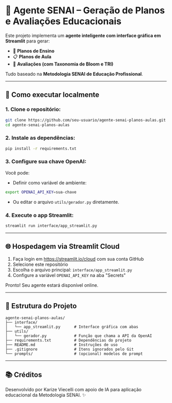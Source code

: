 # 🤖 Agente SENAI – Geração de Planos e Avaliações Educacionais

Este projeto implementa um **agente inteligente com interface gráfica em Streamlit** para gerar:

- 📘 **Planos de Ensino**
- 📋 **Planos de Aula**
- 📝 **Avaliações (com Taxonomia de Bloom e TRI)**

Tudo baseado na **Metodologia SENAI de Educação Profissional**.

---

## 🚀 Como executar localmente

### 1. Clone o repositório:
```bash
git clone https://github.com/seu-usuario/agente-senai-planos-aulas.git
cd agente-senai-planos-aulas
```

### 2. Instale as dependências:
```bash
pip install -r requirements.txt
```

### 3. Configure sua chave OpenAI:
Você pode:
- Definir como variável de ambiente:
```bash
export OPENAI_API_KEY=sua-chave
```
- Ou editar o arquivo `utils/gerador.py` diretamente.

### 4. Execute o app Streamlit:
```bash
streamlit run interface/app_streamlit.py
```

---

## 🌐 Hospedagem via Streamlit Cloud

1. Faça login em https://streamlit.io/cloud com sua conta GitHub
2. Selecione este repositório
3. Escolha o arquivo principal: `interface/app_streamlit.py`
4. Configure a variável `OPENAI_API_KEY` na aba "Secrets"

Pronto! Seu agente estará disponível online.

---

## 📁 Estrutura do Projeto

```plaintext
agente-senai-planos-aulas/
├── interface/
│   └── app_streamlit.py      # Interface gráfica com abas
├── utils/
│   └── gerador.py            # Função que chama a API da OpenAI
├── requirements.txt          # Dependências do projeto
├── README.md                 # Instruções de uso
├── .gitignore                # Itens ignorados pelo Git
└── prompts/                  # (opcional) modelos de prompt
```

---

## 📚 Créditos
Desenvolvido por Karize Viecelli com apoio de IA para aplicação educacional da Metodologia SENAI. ✨
